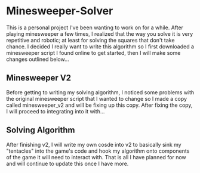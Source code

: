 # Minesweeper-Solver
This is a personal project I've been wanting to work on for a while. After playing minesweeper a few times, I realized that the way you solve it is very repetitive and robotic; at least for solving the squares that don't take chance. I decided I really want to write this algorithm so I first downloaded a minesweeper script I found online to get started, then I will make some changes outlined below...

## Minesweeper V2
Before getting to writing my solving algorithm, I noticed some problems with the original minesweeper script that I wanted to change so I made a copy called minesweeper_v2 and will be fixing up this copy. After fixing the copy, I will proceed to integrating into it with...

## Solving Algorithm
After finishing v2, I will write my own cosde into v2 to basically sink my "tentacles" into the game's code and hook my algorithm onto components of the game it will need to interact with. That is all I have planned for now and will continue to update this once I have more.
